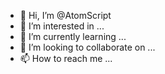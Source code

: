 - 👋 Hi, I’m @AtomScript
- 👀 I’m interested in ...
- 🌱 I’m currently learning ...
- 💞️ I’m looking to collaborate on ...
- 📫 How to reach me ...

<!---
AtomScript/AtomScript is a ✨ special ✨ repository because its `README.md` (this file) appears on your GitHub profile.
You can click the Preview link to take a look at your changes.
--->
